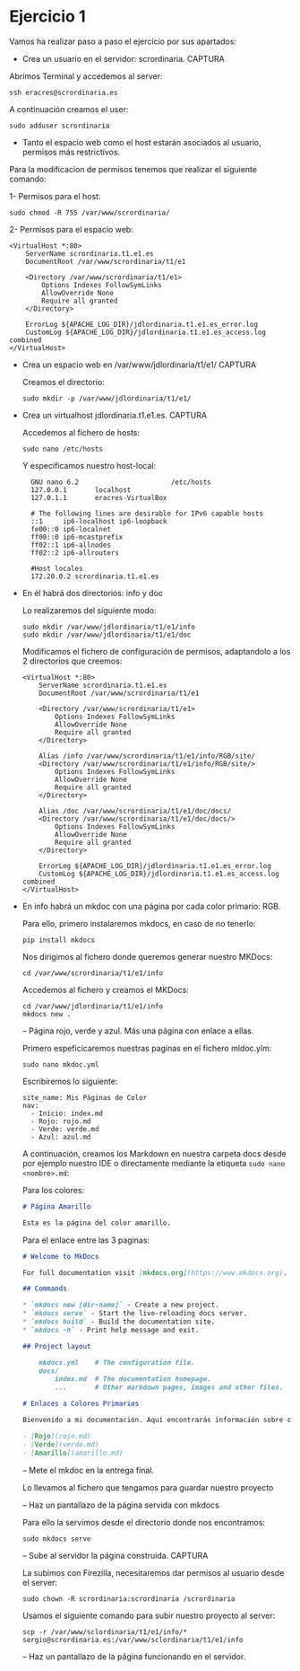 # Ejercicio 1

Vamos ha realizar paso a paso el ejercicio por sus apartados:

  * Crea un usuario en el servidor: scrordinaria. CAPTURA

  Abrimos Terminal y accedemos al server:

  ```
  ssh eracres@scrordinaria.es
  ```

  A continuación creamos el user:
  
  ```
  sudo adduser scrordinaria
  ```
    
  * Tanto el espacio web como el host estarán asociados al usuario, permisos
  más restrictivos.

  Para la modificacion de permisos tenemos que realizar el siguiente comando:

   1- Permisos para el host:

   ```
   sudo chmod -R 755 /var/www/scrordinaria/
   ```
   2- Permisos para el espacio web:

   ```
   <VirtualHost *:80>
       ServerName scrordinaria.t1.e1.es
       DocumentRoot /var/www/scrordinaria/t1/e1
   
       <Directory /var/www/scrordinaria/t1/e1>
           Options Indexes FollowSymLinks
           AllowOverride None
           Require all granted
       </Directory>
   
       ErrorLog ${APACHE_LOG_DIR}/jdlordinaria.t1.e1.es_error.log
       CustomLog ${APACHE_LOG_DIR}/jdlordinaria.t1.e1.es_access.log combined
   </VirtualHost>
   ```
      
  * Crea un espacio web en /var/www/jdlordinaria/t1/e1/ CAPTURA

    Creamos el directorio:
    
    ```
    sudo mkdir -p /var/www/jdlordinaria/t1/e1/
    ```
  
  * Crea un virtualhost jdlordinaria.t1.e1.es. CAPTURA

    Accedemos al fichero de hosts:

    ```
    sudo nano /etc/hosts
    ```

    Y especificamos nuestro host-local:

    ```
      GNU nano 6.2                       /etc/hosts                                 
      127.0.0.1       localhost
      127.0.1.1       eracres-VirtualBox
      
      # The following lines are desirable for IPv6 capable hosts
      ::1     ip6-localhost ip6-loopback
      fe00::0 ip6-localnet
      ff00::0 ip6-mcastprefix
      ff02::1 ip6-allnodes
      ff02::2 ip6-allrouters
      
      #Host locales
      172.20.0.2 scrordinaria.t1.e1.es
    ```
    
  * En él habrá dos directorios: info y doc
   
    Lo realizaremos del siguiente modo:

    ```
    sudo mkdir /var/www/jdlordinaria/t1/e1/info
    sudo mkdir /var/www/jdlordinaria/t1/e1/doc
    ```

    Modificamos el fichero de configuración de permisos, adaptandolo a los 2 directorios que creemos:

    ```
    <VirtualHost *:80>
        ServerName scrordinaria.t1.e1.es
        DocumentRoot /var/www/scrordinaria/t1/e1
    
        <Directory /var/www/scrordinaria/t1/e1>
            Options Indexes FollowSymLinks
            AllowOverride None
            Require all granted
        </Directory>
    
        Alias /info /var/www/scrordinaria/t1/e1/info/RGB/site/
        <Directory /var/www/scrordinaria/t1/e1/info/RGB/site/>
            Options Indexes FollowSymLinks
            AllowOverride None
            Require all granted
        </Directory>
    
        Alias /doc /var/www/scrordinaria/t1/e1/doc/docs/
        <Directory /var/www/scrordinaria/t1/e1/doc/docs/>
            Options Indexes FollowSymLinks
            AllowOverride None
            Require all granted
        </Directory>
    
        ErrorLog ${APACHE_LOG_DIR}/jdlordinaria.t1.e1.es_error.log
        CustomLog ${APACHE_LOG_DIR}/jdlordinaria.t1.e1.es_access.log combined
    </VirtualHost>
    ```
    
  * En info habrá un mkdoc con una página por cada color primario: RGB.

    Para ello, primero instalaremos mkdocs, en caso de no tenerlo:

    ```
    pip install mkdocs
    ```

    Nos dirigimos al fichero donde queremos generar nuestro MKDocs:

    ```
    cd /var/www/scrordinaria/t1/e1/info
    ```

    Accedemos al fichero y creamos el MKDocs:

    ```
    cd /var/www/jdlordinaria/t1/e1/info
    mkdocs new .
    ```
      – Página rojo, verde y azul. Más una página con enlace a ellas.
      
      Primero espeficicaremos nuestras paginas en el fichero mldoc.ylm:

      ```
      sudo nano mkdoc.yml
      ```

      Escribiremos lo siguiente:

      ```
      site_name: Mis Páginas de Color
      nav:
        - Inicio: index.md
        - Rojo: rojo.md
        - Verde: verde.md
        - Azul: azul.md
      ```

      A continuación, creamos los Markdown en nuestra carpeta docs desde por ejemplo nuestro IDE o directamente mediante la
      etiqueta ```sudo nano <nombre>.md```:

      Para los colores:

      ```md
      # Página Amarillo

      Esta es la página del color amarillo.
      ```

      Para el enlace entre las 3 paginas:
    
      ```md
      # Welcome to MkDocs

      For full documentation visit [mkdocs.org](https://www.mkdocs.org).
      
      ## Commands
      
      * `mkdocs new [dir-name]` - Create a new project.
      * `mkdocs serve` - Start the live-reloading docs server.
      * `mkdocs build` - Build the documentation site.
      * `mkdocs -h` - Print help message and exit.
      
      ## Project layout
      
          mkdocs.yml    # The configuration file.
          docs/
              index.md  # The documentation homepage.
              ...       # Other markdown pages, images and other files.
      
      # Enlaces a Colores Primarios
      
      Bienvenido a mi documentación. Aquí encontrarás información sobre colores primarios.
      
      - [Rojo](rojo.md)
      - [Verde](verde.md)
      - [Amarillo](amarillo.md)
      ```
      – Mete el mkdoc en la entrega final.
             
      Lo llevamos al fichero que tengamos para guardar nuestro proyecto

      – Haz un pantallazo de la página servida con mkdocs

      Para ello la servimos desde el directorio donde nos encontramos:
     
      ```
      sudo mkdocs serve 
      ```
      – Sube al servidor la página construida. CAPTURA

      La subimos con Firezilla, necesitaremos dar permisos al usuario desde el server:

      ```
      sudo chown -R scrordinaria:scrordinaria /scrordinaria
      ```
     
      Usamos el siguiente comando para subir nuestro proyecto al server:

      ```
      scp -r /var/www/sclordinaria/t1/e1/info/* sergio@scrordinaria.es:/var/www/sclordinaria/t1/e1/info
      ```
      – Haz un pantallazo de la página funcionando en el servidor.
